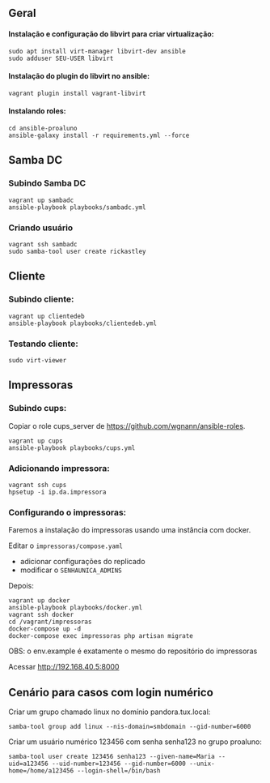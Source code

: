 ## Geral

#### Instalação e configuração do libvirt para criar virtualização:

    sudo apt install virt-manager libvirt-dev ansible
    sudo adduser SEU-USER libvirt

#### Instalação do plugin do libvirt no ansible:

    vagrant plugin install vagrant-libvirt

#### Instalando roles:

    cd ansible-proaluno
    ansible-galaxy install -r requirements.yml --force

## Samba DC

### Subindo Samba DC

    vagrant up sambadc
    ansible-playbook playbooks/sambadc.yml

### Criando usuário

    vagrant ssh sambadc
    sudo samba-tool user create rickastley

## Cliente

### Subindo cliente:

    vagrant up clientedeb
    ansible-playbook playbooks/clientedeb.yml

### Testando cliente:

    sudo virt-viewer

## Impressoras

### Subindo cups:
Copiar o role cups_server de https://github.com/wgnann/ansible-roles.

    vagrant up cups
    ansible-playbook playbooks/cups.yml

### Adicionando impressora:

    vagrant ssh cups
    hpsetup -i ip.da.impressora

### Configurando o impressoras:
Faremos a instalação do impressoras usando uma instância com docker.

Editar o `impressoras/compose.yaml`
  - adicionar configurações do replicado
  - modificar o `SENHAUNICA_ADMINS`

Depois:

    vagrant up docker
    ansible-playbook playbooks/docker.yml
    vagrant ssh docker
    cd /vagrant/impressoras
    docker-compose up -d
    docker-compose exec impressoras php artisan migrate

OBS: o env.example é exatamente o mesmo do repositório do impressoras

Acessar http://192.168.40.5:8000

## Cenário para casos com login numérico

Criar um grupo chamado linux no domínio pandora.tux.local:

    samba-tool group add linux --nis-domain=smbdomain --gid-number=6000

Criar um usuário numérico 123456 com senha senha123 no grupo proaluno:

    samba-tool user create 123456 senha123 --given-name=Maria --uid=a123456 --uid-number=123456 --gid-number=6000 --unix-home=/home/a123456 --login-shell=/bin/bash
